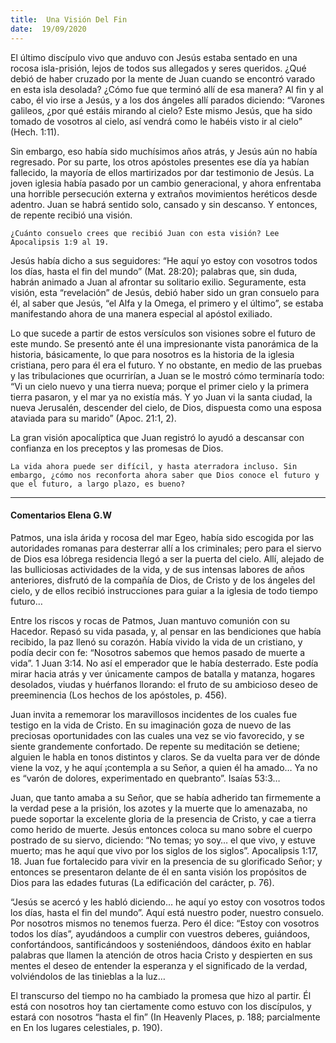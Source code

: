 ```yaml
---
title:  Una Visión Del Fin
date:  19/09/2020
---
```


El último discípulo vivo que anduvo con Jesús estaba sentado en una rocosa isla-prisión, lejos de todos sus allegados y seres queridos. ¿Qué debió de haber cruzado por la mente de Juan cuando se encontró varado en esta isla desolada? ¿Cómo fue que terminó allí de esa manera? Al fin y al cabo, él vio irse a Jesús, y a los dos ángeles allí parados diciendo: “Varones galileos, ¿por qué estáis mirando al cielo? Este mismo Jesús, que ha sido tomado de vosotros al cielo, así vendrá como le habéis visto ir al cielo” (Hech. 1:11).

Sin embargo, eso había sido muchísimos años atrás, y Jesús aún no había regresado. Por su parte, los otros apóstoles presentes ese día ya habían fallecido, la mayoría de ellos martirizados por dar testimonio de Jesús. La joven iglesia había pasado por un cambio generacional, y ahora enfrentaba una horrible persecución externa y extraños movimientos heréticos desde adentro. Juan se habrá sentido solo, cansado y sin descanso. Y entonces, de repente recibió una visión.

`¿Cuánto consuelo crees que recibió Juan con esta visión? Lee Apocalipsis 1:9 al 19.`

Jesús había dicho a sus seguidores: “He aquí yo estoy con vosotros todos los días, hasta el fin del mundo” (Mat. 28:20); palabras que, sin duda, habrán animado a Juan al afrontar su solitario exilio. Seguramente, esta visión, esta “revelación” de Jesús, debió haber sido un gran consuelo para él, al saber que Jesús, “el Alfa y la Omega, el primero y el último”, se estaba manifestando ahora de una manera especial al apóstol exiliado.

Lo que sucede a partir de estos versículos son visiones sobre el futuro de este mundo. Se presentó ante él una impresionante vista panorámica de la historia, básicamente, lo que para nosotros es la historia de la iglesia cristiana, pero para él era el futuro. Y no obstante, en medio de las pruebas y las tribulaciones que ocurrirían, a Juan se le mostró cómo terminaría todo: “Vi un cielo nuevo y una tierra nueva; porque el primer cielo y la primera tierra pasaron, y el mar ya no existía más. Y yo Juan vi la santa ciudad, la nueva Jerusalén, descender del cielo, de Dios, dispuesta como una esposa ataviada para su marido” (Apoc. 21:1, 2).

La gran visión apocalíptica que Juan registró lo ayudó a descansar con confianza en los preceptos y las promesas de Dios.

`La vida ahora puede ser difícil, y hasta aterradora incluso. Sin embargo, ¿cómo nos reconforta ahora saber que Dios conoce el futuro y que el futuro, a largo plazo, es bueno?`

---

#### Comentarios Elena G.W

Patmos, una isla árida y rocosa del mar Egeo, había sido escogida por las autoridades romanas para desterrar allí a los criminales; pero para el siervo de Dios esa lóbrega residencia llegó a ser la puerta del cielo. Allí, alejado de las bulliciosas actividades de la vida, y de sus intensas labores de años anteriores, disfrutó de la compañía de Dios, de Cristo y de los ángeles del cielo, y de ellos recibió instrucciones para guiar a la iglesia de todo tiempo futuro…

Entre los riscos y rocas de Patmos, Juan mantuvo comunión con su Hacedor. Repasó su vida pasada, y, al pensar en las bendiciones que había recibido, la paz llenó su corazón. Había vivido la vida de un cristiano, y podía decir con fe: “Nosotros sabemos que hemos pasado de muerte a vida”. 1 Juan 3:14. No así el emperador que le había desterrado. Este podía mirar hacia atrás y ver únicamente campos de batalla y matanza, hogares desolados, viudas y huérfanos llorando: el fruto de su ambicioso deseo de preeminencia (Los hechos de los apóstoles, p. 456).

Juan invita a rememorar los maravillosos incidentes de los cuales fue testigo en la vida de Cristo. En su imaginación goza de nuevo de las preciosas oportunidades con las cuales una vez se vio favorecido, y se siente grandemente confortado. De repente su meditación se detiene; alguien le habla en tonos distintos y claros. Se da vuelta para ver de dónde viene la voz, y he aquí ¡contempla a su Señor, a quien él ha amado… Ya no es “varón de dolores, experimentado en quebranto”. Isaías 53:3…

Juan, que tanto amaba a su Señor, que se había adherido tan firmemente a la verdad pese a la prisión, los azotes y la muerte que lo amenazaba, no puede soportar la excelente gloria de la presencia de Cristo, y cae a tierra como herido de muerte. Jesús entonces coloca su mano sobre el cuerpo postrado de su siervo, diciendo: “No temas; yo soy… el que vivo, y estuve muerto; mas he aquí que vivo por los siglos de los siglos”. Apocalipsis 1:17, 18. Juan fue fortalecido para vivir en la presencia de su glorificado Señor; y entonces se presentaron delante de él en santa visión los propósitos de Dios para las edades futuras (La edificación del carácter, p. 76).

“Jesús se acercó y les habló diciendo… he aquí yo estoy con vosotros todos los días, hasta el fin del mundo”. Aquí está nuestro poder, nuestro consuelo. Por nosotros mismos no tenemos fuerza. Pero él dice: “Estoy con vosotros todos los días”, ayudándoos a cumplir con vuestros deberes, guiándoos, confortándoos, santificándoos y sosteniéndoos, dándoos éxito en hablar palabras que llamen la atención de otros hacia Cristo y despierten en sus mentes el deseo de entender la esperanza y el significado de la verdad, volviéndolos de las tinieblas a la luz…

El transcurso del tiempo no ha cambiado la promesa que hizo al partir. Él está con nosotros hoy tan ciertamente como estuvo con los discípulos, y estará con nosotros “hasta el fin” (In Heavenly Places, p. 188; parcialmente en En los lugares celestiales, p. 190).